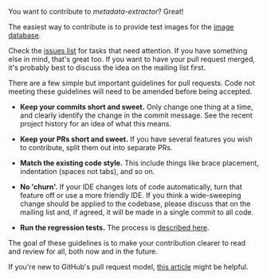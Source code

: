 You want to contribute to _metadata-extractor_? Great!

The easiest way to contribute is to provide test images for the [image database](https://github.com/drewnoakes/metadata-extractor-images/wiki).

Check the [issues list](https://github.com/drewnoakes/metadata-extractor-dotnet/issues)
for tasks that need attention. If you have something else in mind, that's great too.
If you want to have your pull request merged, it's probably best to discuss the idea on
the mailing list first.

There are a few simple but important guidelines for pull requests. Code not meeting
these guidelines will need to be amended before being accepted.

* **Keep your commits short and sweet.** Only change one thing at a time, and clearly
  identify the change in the commit message. See the recent project history for an
  idea of what this means.

* **Keep your PRs short and sweet.** If you have several features you wish to contribute,
  split them out into separate PRs.

* **Match the existing code style.** This include things like brace placement, indentation
  (spaces not tabs), and so on.
  
* **No 'churn'.** If your IDE changes lots of code automatically, turn that feature off or
  use a more friendly IDE. If you think a wide-sweeping change should be applied to
  the codebase, please discuss that on the mailing list and, if agreed, it will be
  made in a single commit to all code.

* **Run the regression tests.** The process is [described here](https://github.com/drewnoakes/metadata-extractor/wiki/Working-with-test-images).

The goal of these guidelines is to make your contribution clearer to read and review for
all, both now and in the future.

If you're new to GitHub's pull request model, [this article](https://github.com/susam/gitpr)
might be helpful.

